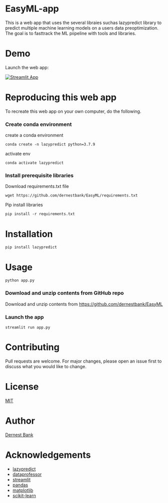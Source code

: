 # EasyML-app

This is a web app that uses the several libraies suchas lazypredict library to predict multiple machine learning models on a users data preoptimization. The goal is to fasttrack the ML piipeline with tools and libraries. 


# Demo

Launch the web app:

[![Streamlit App](https://static.streamlit.io/badges/streamlit_badge_black_white.svg)](https://share.streamlit.io/dernestbank/easyml/main/app.py)



# Reproducing this web app
To recreate this web app on your own computer, do the following.

### Create conda environment
create a conda environment
```
conda create -n lazypredict python=3.7.9
```
activate env
```
conda activate lazypredict
```
### Install prerequisite libraries

Download requirements.txt file

```
wget https://github.com/dernestbank/EasyML/requirements.txt

```
Pip install libraries
```
pip install -r requirements.txt
```

# Installation
```
pip install lazypredict
```
# Usage
```
python app.py
```



###  Download and unzip contents from GitHub repo

Download and unzip contents from https://github.com/dernestbank/EasyML

###  Launch the app

```
streamlit run app.py
```

# Contributing
Pull requests are welcome. For major changes, please open an issue first to discuss what you would like to change.
# License
[MIT](https://choosealicense.com/licenses/mit/)
# Author
[Dernest Bank](https://github.com/dernestbank)
# Acknowledgements
- [lazypredict](https://github.com/shankarpandala/lazypredict)
- [dataprofessor](https://github.com/dataprofessor)
- [streamlit](https://github.com/streamlit/streamlit)
- [pandas](https://github.com/pandas-dev/pandas)
- [matplotlib](https://github.com/matplotlib/matplotlib)
- [scikit-learn](https://github.com/scikit-learn/scikit-learn)  
